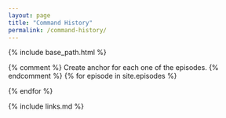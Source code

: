 ```yaml
---
layout: page
title: "Command History"
permalink: /command-history/
---
```


{% include base_path.html %}

<script>
  window.onload = function() {
    var lesson_episodes = [
    {% for episode in site.episodes %}
    "{{ episode.url }}"{% unless forloop.last %},{% endunless %}
    {% endfor %}
    ];

    var xmlHttp = [];  /* Required since we are going to query every episode.*/
    for (i=0; i < lesson_episodes.length; i++) {
      xmlHttp[i] = new XMLHttpRequest();
      xmlHttp[i].episode = lesson_episodes[i];  /* To enable use this later.*/
      xmlHttp[i].onreadystatechange = function() {

        if (this.readyState == 4 && this.status == 200) {
          var parser = new DOMParser();
          var htmlDoc = parser.parseFromString(this.responseText,"text/html");
          var htmlDocArticle = htmlDoc.getElementsByTagName("article")[0];

          var article_here = document.getElementById(this.episode);

          var cblocks = htmlDocArticle. querySelectorAll('div.highlighter-rouge');
      //     window.alert(cblocks.length)

          if (cblocks.length > 0) {
            // var htext = htmlDocArticle.getElementsByTagName("div")[0].innerHTML;

            var htext = htmlDocArticle.getElementsByTagName("h1")[0].innerHTML;

            var htitle = document.createElement('h2');
            htitle.innerHTML = htext;
            article_here.appendChild(htitle);
            var cblock_num = 0;
            for (let cblock of cblocks) {
              cblock_num++;

              //var title = document.createElement('p');
              //title.innerHTML = "<strong>Figure " + cblock_num + ".</strong> "
              //                + cblock.alt;
            var bnum = document.createElement('p');
            bnum.innerHTML = cblock_num;
               
                  
              //article_here.appendChild(bnum);
              article_here.appendChild(cblock);
               
              if (cblock_num < cblocks.code_block) {
                var hr = document.createElement('hr');
                article_here.appendChild(hr);
              }
            }
          }
        }
      }
      episode_url = "{{ relative_root_path }}" + lesson_episodes[i];
      xmlHttp[i].open("GET", episode_url);
      xmlHttp[i].send(null);
    }
  }
</script>
{% comment %}
Create anchor for each one of the episodes.
{% endcomment %}
{% for episode in site.episodes %}
<article id="{{ episode.url }}" class="figures"></article>
{% endfor %}

{% include links.md %}


<!-- 
{% for post in site.snippets %}
{{ post.path | inspect }}
{% endfor %} -->

<!-- {% include {{ site.snippets }}/scheduler/runtime-exceeded-output.snip %} -->
